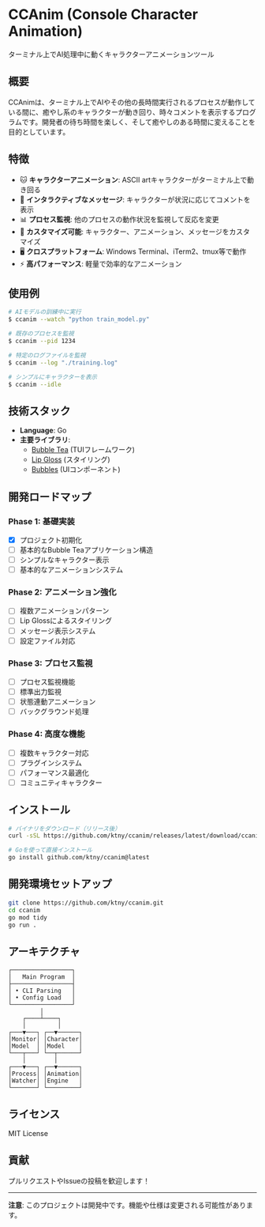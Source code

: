 # CCAnim (Console Character Animation)

ターミナル上でAI処理中に動くキャラクターアニメーションツール

## 概要

CCAnimは、ターミナル上でAIやその他の長時間実行されるプロセスが動作している間に、癒やし系のキャラクターが動き回り、時々コメントを表示するプログラムです。開発者の待ち時間を楽しく、そして癒やしのある時間に変えることを目的としています。

## 特徴

- 🐱 **キャラクターアニメーション**: ASCII artキャラクターがターミナル上で動き回る
- 💬 **インタラクティブなメッセージ**: キャラクターが状況に応じてコメントを表示
- 📊 **プロセス監視**: 他のプロセスの動作状況を監視して反応を変更
- 🎨 **カスタマイズ可能**: キャラクター、アニメーション、メッセージをカスタマイズ
- 🖥️ **クロスプラットフォーム**: Windows Terminal、iTerm2、tmux等で動作
- ⚡ **高パフォーマンス**: 軽量で効率的なアニメーション

## 使用例

```bash
# AIモデルの訓練中に実行
$ ccanim --watch "python train_model.py"

# 既存のプロセスを監視
$ ccanim --pid 1234

# 特定のログファイルを監視
$ ccanim --log "./training.log"

# シンプルにキャラクターを表示
$ ccanim --idle
```

## 技術スタック

- **Language**: Go
- **主要ライブラリ**: 
  - [Bubble Tea](https://github.com/charmbracelet/bubbletea) (TUIフレームワーク)
  - [Lip Gloss](https://github.com/charmbracelet/lipgloss) (スタイリング)
  - [Bubbles](https://github.com/charmbracelet/bubbles) (UIコンポーネント)

## 開発ロードマップ

### Phase 1: 基礎実装
- [x] プロジェクト初期化
- [ ] 基本的なBubble Teaアプリケーション構造
- [ ] シンプルなキャラクター表示
- [ ] 基本的なアニメーションシステム

### Phase 2: アニメーション強化
- [ ] 複数アニメーションパターン
- [ ] Lip Glossによるスタイリング
- [ ] メッセージ表示システム
- [ ] 設定ファイル対応

### Phase 3: プロセス監視
- [ ] プロセス監視機能
- [ ] 標準出力監視
- [ ] 状態連動アニメーション
- [ ] バックグラウンド処理

### Phase 4: 高度な機能
- [ ] 複数キャラクター対応
- [ ] プラグインシステム
- [ ] パフォーマンス最適化
- [ ] コミュニティキャラクター

## インストール

```bash
# バイナリをダウンロード（リリース後）
curl -sSL https://github.com/ktny/ccanim/releases/latest/download/ccanim_linux_amd64.tar.gz | tar xz

# Goを使って直接インストール
go install github.com/ktny/ccanim@latest
```

## 開発環境セットアップ

```bash
git clone https://github.com/ktny/ccanim.git
cd ccanim
go mod tidy
go run .
```

## アーキテクチャ

```
┌─────────────────┐
│   Main Program  │
├─────────────────┤
│ • CLI Parsing   │
│ • Config Load   │
└─────────────────┘
         │
    ┌────┴────┐
    │         │
┌───▼───┐ ┌──▼──────┐
│Monitor│ │Character│
│Model  │ │Model    │
└───┬───┘ └──┬──────┘
    │        │
┌───▼───┐ ┌──▼──────┐
│Process│ │Animation│
│Watcher│ │Engine   │
└───────┘ └─────────┘
```

## ライセンス

MIT License

## 貢献

プルリクエストやIssueの投稿を歓迎します！

---

**注意**: このプロジェクトは開発中です。機能や仕様は変更される可能性があります。
